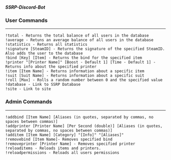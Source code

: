 ##### SSRP-Discord-Bot

### User Commands
****
  `!total - Returns the total balance of all users in the database`  
  `!average - Retuns an average balance of all users in the database`  
  `!statistics - Returns all statistics`  
  `!signature [SteamID] - Returns the signature of the specified SteamID. Also adds the user to the database`  
  `!bind [Key] [Item] - Returns the bind for the specified item`  
  `!printer "[Printer Name]" [Boost - Default 1] [Time - Default 1] - Returns info about the specified printer`  
  `!item [Item Name] - Returns information about a specific item`  
  `!suit [Suit Name] - Returns information about a specific suit`  
  `!roll [Max] - Rolls a random number between 0 and the specified value`  
  `!database - Link to SSRP Database`  
  `!site - Link to site`  

### Admin Commands
****
`!addbind [Item Name] [Aliases (in quotes, separated by commas, no spaces between commas)]`  
`!addprinter [Printer Name] [Per Second (double)] [Aliases (in quotes, separated by commas, no spaces between commas)]`  
`!additem [Item Name] [Category] "[Info]" "[Aliases]"`  
`!removebind [Item Name]- Removes specified bind`  
`!removeprinter [Printer Name] - Removes specified printer`  
`!reloaditems - Reloads items and printers.`  
`!reloadpermissions - Reloads all users permissions`  
